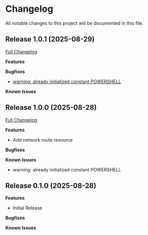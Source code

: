 # Changelog

All notable changes to this project will be documented in this file.

## Release 1.0.1 (2025-08-29)

[Full Changelog](https://github.com/webalexeu/puppet-windows_networking/compare/v1.0.0...v1.0.1)

**Features**

**Bugfixes**

- [warning: already initialized constant POWERSHELL](https://github.com/webalexeu/puppet-windows_networking/issues/2)

**Known Issues**

## Release 1.0.0 (2025-08-28)

[Full Changelog](https://github.com/webalexeu/puppet-windows_networking/compare/v0.1.0...v1.0.0)

**Features**

- Add network route resource

**Bugfixes**

**Known Issues**

- warning: already initialized constant POWERSHELL

## Release 0.1.0 (2025-08-28)

**Features**

- Initial Release

**Bugfixes**

**Known Issues**
